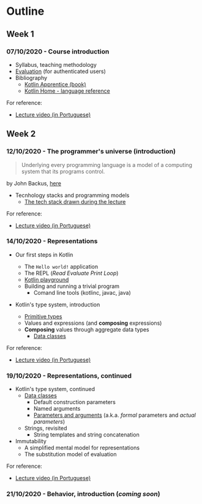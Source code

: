 # Outline

## Week 1
### 07/10/2020 - Course introduction
* Syllabus, teaching methodology 
* [Evaluation](https://2021moodle.isel.pt/mod/page/view.php?id=121005) (for authenticated users)
* Bibliography
  * [Kotlin Apprentice (book)](https://www.amazon.com/Kotlin-Apprentice-Second-Beginning-Programming/dp/1950325008/ref=sr_1_1)
  * [Kotlin Home - language reference](https://kotlinlang.org/docs/reference/)

For reference:
* [Lecture video (in Portuguese)](https://www.youtube.com/watch?v=Nf6Q5UQ6lDk&list=PL8XxoCaL3dBgXjxTLx4Fm-uxTD8k-cXQA&index=1)

## Week 2
### 12/10/2020 - The programmer's universe (introduction)

> Underlying every programming language is a model
> of a computing system that its programs control.   

by John Backus, [here](https://dl.acm.org/doi/pdf/10.1145/359576.359579)

* Tecnhology stacks and programming models
  * [The tech stack drawn during the lecture](assets/tech_stack.png "A tech stack")

For reference:
* [Lecture video (in Portuguese)](https://www.youtube.com/watch?v=wEd6ARKXCjI&list=PL8XxoCaL3dBgXjxTLx4Fm-uxTD8k-cXQA&index=2)

### 14/10/2020 - Representations
* Our first steps in Kotlin
  * The `Hello world!` application
  * The REPL (_Read Evaluate Print Loop_)
  * [Kotlin playground](https://play.kotlinlang.org/)
  * Building and running a trivial program
    * Comand line tools (kotlinc, javac, java)
  
* Kotlin's type system, introduction
  * [Primitive types](https://kotlinlang.org/docs/reference/basic-types.html)
  * Values and expressions (and __composing__ expressions)
  * __Composing__ values through aggregate data types
    * [Data classes](https://kotlinlang.org/docs/reference/data-classes.html)
  
For reference:
* [Lecture video (in Portuguese)](https://www.youtube.com/watch?v=nobgBEA2oP8&list=PL8XxoCaL3dBgXjxTLx4Fm-uxTD8k-cXQA&index=3)

### 19/10/2020 - Representations, continued
* Kotlin's type system, continued
  * [Data classes](https://kotlinlang.org/docs/reference/data-classes.html)
    * Default construction parameters
    * Named arguments
    * [Parameters and arguments](https://en.wikipedia.org/wiki/Parameter_(computer_programming)#Parameters_and_arguments) (a.k.a. _formal_ parameters and _actual parameters_)
  * Strings, revisited
    * String templates and string concatenation
* Immutability
  * A simplified mental model for representations
  * The substitution model of evaluation

For reference:
* [Lecture video (in Portuguese)]([#19102020---representations-continued](https://www.youtube.com/watch?v=YELdO0TZEhM&list=PL8XxoCaL3dBgXjxTLx4Fm-uxTD8k-cXQA&index=4))

### 21/10/2020 - Behavior, introduction (_coming soon_)
